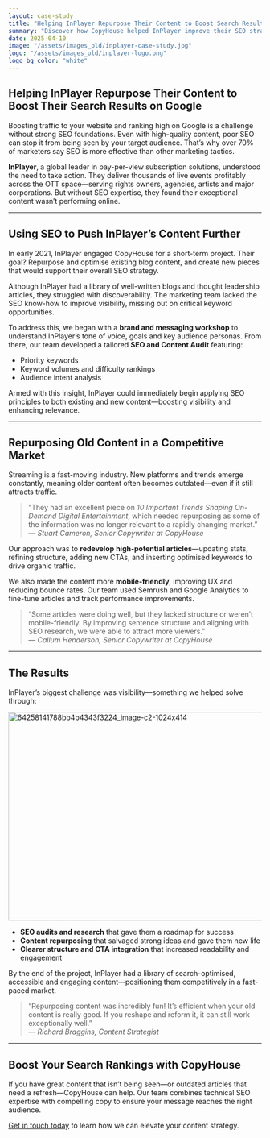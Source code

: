 ```yaml
---
layout: case-study
title: "Helping InPlayer Repurpose Their Content to Boost Search Results on Google"
summary: "Discover how CopyHouse helped InPlayer improve their SEO strategy, repurpose outdated content, and drive more organic traffic in a competitive streaming market."
date: 2025-04-10
image: "/assets/images_old/inplayer-case-study.jpg"
logo: "/assets/images_old/inplayer-logo.png"
logo_bg_color: "white"
---
```


## Helping InPlayer Repurpose Their Content to Boost Their Search Results on Google

Boosting traffic to your website and ranking high on Google is a challenge without strong SEO foundations. Even with high-quality content, poor SEO can stop it from being seen by your target audience. That’s why over 70% of marketers say SEO is more effective than other marketing tactics.

**InPlayer**, a global leader in pay-per-view subscription solutions, understood the need to take action. They deliver thousands of live events profitably across the OTT space—serving rights owners, agencies, artists and major corporations. But without SEO expertise, they found their exceptional content wasn’t performing online.

---

## Using SEO to Push InPlayer’s Content Further

In early 2021, InPlayer engaged CopyHouse for a short-term project. Their goal? Repurpose and optimise existing blog content, and create new pieces that would support their overall SEO strategy.

Although InPlayer had a library of well-written blogs and thought leadership articles, they struggled with discoverability. The marketing team lacked the SEO know-how to improve visibility, missing out on critical keyword opportunities.

To address this, we began with a **brand and messaging workshop** to understand InPlayer’s tone of voice, goals and key audience personas. From there, our team developed a tailored **SEO and Content Audit** featuring:

- Priority keywords
- Keyword volumes and difficulty rankings
- Audience intent analysis

Armed with this insight, InPlayer could immediately begin applying SEO principles to both existing and new content—boosting visibility and enhancing relevance.

---

## Repurposing Old Content in a Competitive Market

Streaming is a fast-moving industry. New platforms and trends emerge constantly, meaning older content often becomes outdated—even if it still attracts traffic.

> “They had an excellent piece on *10 Important Trends Shaping On-Demand Digital Entertainment*, which needed repurposing as some of the information was no longer relevant to a rapidly changing market.”  
> — *Stuart Cameron, Senior Copywriter at CopyHouse*

Our approach was to **redevelop high-potential articles**—updating stats, refining structure, adding new CTAs, and inserting optimised keywords to drive organic traffic.

We also made the content more **mobile-friendly**, improving UX and reducing bounce rates. Our team used Semrush and Google Analytics to fine-tune articles and track performance improvements.

> “Some articles were doing well, but they lacked structure or weren’t mobile-friendly. By improving sentence structure and aligning with SEO research, we were able to attract more viewers.”  
> — *Callum Henderson, Senior Copywriter at CopyHouse*

---

## The Results

InPlayer’s biggest challenge was visibility—something we helped solve through:

<img width="1024" height="414" alt="64258141788bb4b4343f3224_image-c2-1024x414" src="https://github.com/user-attachments/assets/ebc8a765-e9c0-426e-acbc-3774a7d15879" />


- **SEO audits and research** that gave them a roadmap for success  
- **Content repurposing** that salvaged strong ideas and gave them new life  
- **Clearer structure and CTA integration** that increased readability and engagement

By the end of the project, InPlayer had a library of search-optimised, accessible and engaging content—positioning them competitively in a fast-paced market.

> “Repurposing content was incredibly fun! It’s efficient when your old content is really good. If you reshape and reform it, it can still work exceptionally well.”  
> — *Richard Braggins, Content Strategist*

---

## Boost Your Search Rankings with CopyHouse

If you have great content that isn’t being seen—or outdated articles that need a refresh—CopyHouse can help. Our team combines technical SEO expertise with compelling copy to ensure your message reaches the right audience.

[Get in touch today](https://www.copyhouse.io/contact) to learn how we can elevate your content strategy.
